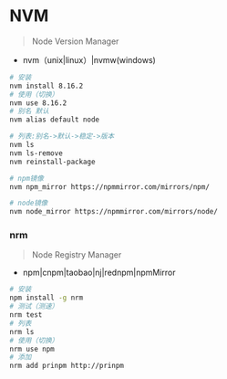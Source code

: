 # NVM
> Node Version Manager

- nvm（unix|linux）|nvmw(windows)

```sh
# 安装
nvm install 8.16.2
# 使用（切换）
nvm use 8.16.2
# 别名 默认
nvm alias default node

# 列表:别名->默认->稳定->版本
nvm ls
nvm ls-remove
nvm reinstall-package

# npm镜像
nvm npm_mirror https://npmmirror.com/mirrors/npm/

# node镜像
nvm node_mirror https://npmmirror.com/mirrors/node/

```




### nrm
> Node Registry Manager

- npm|cnpm|taobao|nj|rednpm|npmMirror

```sh
# 安装
npm install -g nrm
# 测试（测速）
nrm test
# 列表
nrm ls
# 使用（切换）
nrm use npm
# 添加
nrm add prinpm http://prinpm

```



